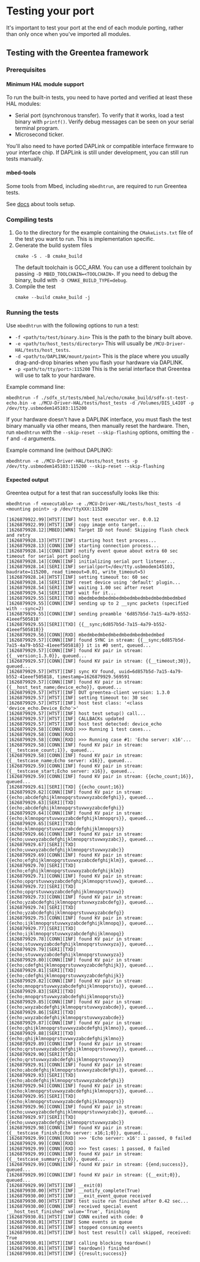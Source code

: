 # Testing your port

It's important to test your port at the end of each module porting, rather than only once when you've imported all modules. 

## Testing with the Greentea framework

### Prerequisites

#### Minimum HAL module support

To run the built-in tests, you need to have ported and verified at least these HAL modules:

- Serial port (synchronous transfer). To verify that it works, load a test binary with `printf()`. Verify debug messages can be seen on your serial terminal program.
- Microsecond ticker.


You'll also need to have ported DAPLink or compatible interface firmware to your interface chip.
    <span class="notes">If DAPLink is still under development, you can still run tests manually.</span>

#### mbed-tools

Some tools from Mbed, including `mbedhtrun`, are required to run Greentea tests.

See [docs](../../user/README.md) about tools setup.
### Compiling tests

1. Go to the directory for the example containing the `CMakeLists.txt` file of the test you want to run. This is implementation specific.
2. Generate the build system files
   ```
   cmake -S . -B cmake_build
   ```
   The default toolchain is GCC_ARM. You can use a different toolchain by passing `-D MBED_TOOLCHAIN=<TOOLCHAIN>`. If you need to debug the binary, build with `-D CMAKE_BUILD_TYPE=debug`.
4. Compile the test
   ```
   cmake --build cmake_build -j
   ```

### Running the tests

Use `mbedhtrun` with the following options to run a test:
* `-f <path/to/test/binary.bin>` This is the path to the binary built above.
* `-e <path/to/host_tests/directory>` This will usually be `/MCU-Driver-HAL/tests/host_tests`.
* `-d <path/to/DAPLINK/mount/point>` This is the place where you usually drag-and-drop binaries when you flash your hardware via DAPLINK.
* `-p <path/to/tty/port>:115200` This is the serial interface that Greentea will use to talk to your hardware.

Example command line:
```
mbedhtrun -f ./sdfx_st/tests/mbed_hal/echo/cmake_build/sdfx-st-test-echo.bin -e ./MCU-Driver-HAL/tests/host_tests -d /Volumes/DIS_L4IOT -p /dev/tty.usbmodem145103:115200
```

If your hardware doesn't have a DAPLINK interface, you must flash the test binary manually via other means, then manually reset the hardware. Then, run `mbedhtrun` with the `--skip-reset --skip-flashing` options, omitting the `-f` and `-d` arguments.

Example command line (without DAPLINK):
```
mbedhtrun -e ./MCU-Driver-HAL/tests/host_tests -p /dev/tty.usbmodem145103:115200 --skip-reset --skip-flashing
```

#### Expected output

Greentea output for a test that ran successfully looks like this:

```
mbedhtrun -f <executable> -e ./MCU-Driver-HAL/tests/host_tests -d <mounting point> -p /dev/ttyXXX:115200

[1626879922.99][HTST][INF] host test executor ver. 0.0.12
[1626879922.99][HTST][INF] copy image onto target...
[1626879928.12][MBED][WRN] Target ID not found: Skipping flash check and retry
[1626879928.13][HTST][INF] starting host test process...
[1626879928.13][CONN][INF] starting connection process...
[1626879928.14][CONN][INF] notify event queue about extra 60 sec timeout for serial port pooling
[1626879928.14][CONN][INF] initializing serial port listener... 
[1626879928.14][SERI][INF] serial(port=/dev/tty.usbmodem145103, baudrate=115200, read_timeout=0.01, write_timeout=5)
[1626879928.14][HTST][INF] setting timeout to: 60 sec
[1626879928.14][SERI][INF] reset device using 'default' plugin...
[1626879928.54][SERI][INF] waiting 1.00 sec after reset
[1626879929.54][SERI][INF] wait for it...
[1626879929.55][SERI][TXD] mbedmbedmbedmbedmbedmbedmbedmbedmbedmbed
[1626879929.55][CONN][INF] sending up to 2 __sync packets (specified with --sync=2)
[1626879929.55][CONN][INF] sending preamble '6d857b5d-7a15-4a79-b552-41eeef505818'
[1626879929.55][SERI][TXD] {{__sync;6d857b5d-7a15-4a79-b552-41eeef505818}}
[1626879929.56][CONN][RXD] mbedmbedmbedmbedmbedmbedmbedmbed
[1626879929.57][CONN][INF] found SYNC in stream: {{__sync;6d857b5d-7a15-4a79-b552-41eeef505818}} it is #0 sent, queued...
[1626879929.57][CONN][INF] found KV pair in stream: {{__version;1.3.0}}, queued...
[1626879929.57][CONN][INF] found KV pair in stream: {{__timeout;30}}, queued...
[1626879929.57][HTST][INF] sync KV found, uuid=6d857b5d-7a15-4a79-b552-41eeef505818, timestamp=1626879929.569591
[1626879929.57][CONN][INF] found KV pair in stream: {{__host_test_name;device_echo}}, queued...
[1626879929.57][HTST][INF] DUT greentea-client version: 1.3.0
[1626879929.57][HTST][INF] setting timeout to: 30 sec
[1626879929.57][HTST][INF] host test class: '<class 'device_echo.Device_Echo'>'
[1626879929.57][HTST][INF] host test setup() call...
[1626879929.57][HTST][INF] CALLBACKs updated
[1626879929.57][HTST][INF] host test detected: device_echo
[1626879929.58][CONN][RXD] >>> Running 1 test cases...
[1626879929.58][CONN][RXD] 
[1626879929.58][CONN][RXD] >>> Running case #1: 'Echo server: x16'...
[1626879929.58][CONN][INF] found KV pair in stream: {{__testcase_count;1}}, queued...
[1626879929.58][CONN][INF] found KV pair in stream: {{__testcase_name;Echo server: x16}}, queued...
[1626879929.59][CONN][INF] found KV pair in stream: {{__testcase_start;Echo server: x16}}, queued...
[1626879929.59][CONN][INF] found KV pair in stream: {{echo_count;16}}, queued...
[1626879929.61][SERI][TXD] {{echo_count;16}}
[1626879929.62][CONN][INF] found KV pair in stream: {{echo;abcdefghijklmnopqrstuvwxyzabcdefghi}}, queued...
[1626879929.63][SERI][TXD] {{echo;abcdefghijklmnopqrstuvwxyzabcdefghi}}
[1626879929.64][CONN][INF] found KV pair in stream: {{echo;klmnopqrstuvwxyzabcdefghijklmnopqrs}}, queued...
[1626879929.65][SERI][TXD] {{echo;klmnopqrstuvwxyzabcdefghijklmnopqrs}}
[1626879929.66][CONN][INF] found KV pair in stream: {{echo;uvwxyzabcdefghijklmnopqrstuvwxyzabc}}, queued...
[1626879929.67][SERI][TXD] {{echo;uvwxyzabcdefghijklmnopqrstuvwxyzabc}}
[1626879929.69][CONN][INF] found KV pair in stream: {{echo;efghijklmnopqrstuvwxyzabcdefghijklm}}, queued...
[1626879929.70][SERI][TXD] {{echo;efghijklmnopqrstuvwxyzabcdefghijklm}}
[1626879929.71][CONN][INF] found KV pair in stream: {{echo;opqrstuvwxyzabcdefghijklmnopqrstuvw}}, queued...
[1626879929.72][SERI][TXD] {{echo;opqrstuvwxyzabcdefghijklmnopqrstuvw}}
[1626879929.73][CONN][INF] found KV pair in stream: {{echo;yzabcdefghijklmnopqrstuvwxyzabcdefg}}, queued...
[1626879929.74][SERI][TXD] {{echo;yzabcdefghijklmnopqrstuvwxyzabcdefg}}
[1626879929.75][CONN][INF] found KV pair in stream: {{echo;ijklmnopqrstuvwxyzabcdefghijklmnopq}}, queued...
[1626879929.77][SERI][TXD] {{echo;ijklmnopqrstuvwxyzabcdefghijklmnopq}}
[1626879929.78][CONN][INF] found KV pair in stream: {{echo;stuvwxyzabcdefghijklmnopqrstuvwxyza}}, queued...
[1626879929.79][SERI][TXD] {{echo;stuvwxyzabcdefghijklmnopqrstuvwxyza}}
[1626879929.80][CONN][INF] found KV pair in stream: {{echo;cdefghijklmnopqrstuvwxyzabcdefghijk}}, queued...
[1626879929.81][SERI][TXD] {{echo;cdefghijklmnopqrstuvwxyzabcdefghijk}}
[1626879929.82][CONN][INF] found KV pair in stream: {{echo;mnopqrstuvwxyzabcdefghijklmnopqrstu}}, queued...
[1626879929.83][SERI][TXD] {{echo;mnopqrstuvwxyzabcdefghijklmnopqrstu}}
[1626879929.85][CONN][INF] found KV pair in stream: {{echo;wxyzabcdefghijklmnopqrstuvwxyzabcde}}, queued...
[1626879929.86][SERI][TXD] {{echo;wxyzabcdefghijklmnopqrstuvwxyzabcde}}
[1626879929.87][CONN][INF] found KV pair in stream: {{echo;ghijklmnopqrstuvwxyzabcdefghijklmno}}, queued...
[1626879929.88][SERI][TXD] {{echo;ghijklmnopqrstuvwxyzabcdefghijklmno}}
[1626879929.89][CONN][INF] found KV pair in stream: {{echo;qrstuvwxyzabcdefghijklmnopqrstuvwxy}}, queued...
[1626879929.90][SERI][TXD] {{echo;qrstuvwxyzabcdefghijklmnopqrstuvwxy}}
[1626879929.91][CONN][INF] found KV pair in stream: {{echo;abcdefghijklmnopqrstuvwxyzabcdefghi}}, queued...
[1626879929.93][SERI][TXD] {{echo;abcdefghijklmnopqrstuvwxyzabcdefghi}}
[1626879929.94][CONN][INF] found KV pair in stream: {{echo;klmnopqrstuvwxyzabcdefghijklmnopqrs}}, queued...
[1626879929.95][SERI][TXD] {{echo;klmnopqrstuvwxyzabcdefghijklmnopqrs}}
[1626879929.96][CONN][INF] found KV pair in stream: {{echo;uvwxyzabcdefghijklmnopqrstuvwxyzabc}}, queued...
[1626879929.97][SERI][TXD] {{echo;uvwxyzabcdefghijklmnopqrstuvwxyzabc}}
[1626879929.98][CONN][INF] found KV pair in stream: {{__testcase_finish;Echo server: x16;1;0}}, queued...
[1626879929.99][CONN][RXD] >>> 'Echo server: x16': 1 passed, 0 failed
[1626879929.99][CONN][RXD] 
[1626879929.99][CONN][RXD] >>> Test cases: 1 passed, 0 failed
[1626879929.99][CONN][INF] found KV pair in stream: {{__testcase_summary;1;0}}, queued...
[1626879929.99][CONN][INF] found KV pair in stream: {{end;success}}, queued...
[1626879929.99][CONN][INF] found KV pair in stream: {{__exit;0}}, queued...
[1626879929.99][HTST][INF] __exit(0)
[1626879930.00][HTST][INF] __notify_complete(True)
[1626879930.00][HTST][INF] __exit_event_queue received
[1626879930.00][HTST][INF] test suite run finished after 0.42 sec...
[1626879930.00][CONN][INF] received special event '__host_test_finished' value='True', finishing
[1626879930.01][HTST][INF] CONN exited with code: 0
[1626879930.01][HTST][INF] Some events in queue
[1626879930.01][HTST][INF] stopped consuming events
[1626879930.01][HTST][INF] host test result() call skipped, received: True
[1626879930.01][HTST][INF] calling blocking teardown()
[1626879930.01][HTST][INF] teardown() finished
[1626879930.01][HTST][INF] {{result;success}}
```
